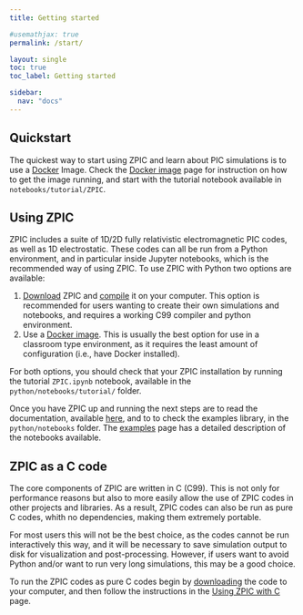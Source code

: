 ```yaml
---
title: Getting started

#usemathjax: true
permalink: /start/

layout: single
toc: true
toc_label: Getting started

sidebar:
  nav: "docs"
---
```


## Quickstart

The quickest way to start using ZPIC and learn about PIC simulations is to use a [Docker](https://www.docker.com/) Image. Check the [Docker image](docker) page for instruction on how to get the image running, and start with the tutorial notebook available in `notebooks/tutorial/ZPIC`.

## Using ZPIC

ZPIC includes a suite of 1D/2D fully relativistic electromagnetic PIC codes, as well as 1D electrostatic. These codes can all be run from a Python environment, and in particular inside Jupyter notebooks, which is the recommended way of using ZPIC. To use ZPIC with Python two options are available:

1. [Download](download) ZPIC and [compile](compile) it on your computer. This option is recommended for users wanting to create their own simulations and notebooks, and requires a working C99 compiler and python environment.
2. Use a [Docker image](docker). This is usually the best option for use in a classroom type environment, as it requires the least amount of configuration (i.e., have Docker installed).

For both options, you should check that your ZPIC installation by running the tutorial `ZPIC.ipynb` notebook, available in the `python/notebooks/tutorial/` folder.

Once you have ZPIC up and running the next steps are to read the documentation, available [here](../documentation/python), and to to check the examples library, in the `python/notebooks` folder. The [examples](../examples) page has a detailed description of the notebooks available.

## ZPIC as a C code

The core components of ZPIC are written in C (C99). This is not only for performance reasons but also to more easily allow the use of ZPIC codes in other projects and libraries. As a result, ZPIC codes can also be run as pure C codes, whith no dependencies, making them extremely portable.

For most users this will not be the best choice, as the codes cannot be run interactively this way, and it will be necessary to save simulation output to disk for visualization and post-processing. However, if users want to avoid Python and/or want to run very long simulations, this may be a good choice.

To run the ZPIC codes as pure C codes begin by [downloading](download) the code to your computer, and then follow the instructions in the [Using ZPIC with C](../documentation/c) page.
